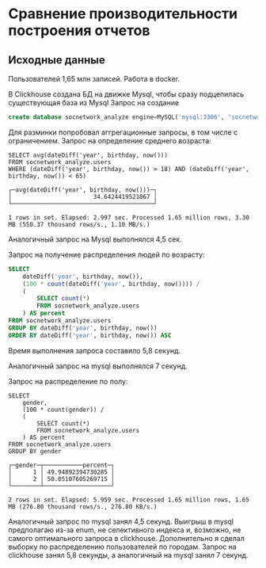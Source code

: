 # Сравнение производительности построения отчетов

## Исходные данные
Пользователей 1,65 млн записей.
Работа в docker.

В Clickhouse создана БД на движке Mysql, чтобы сразу подцепилась существующая база из Mysql
Запрос на создание 
```sql
create database socnetwork_analyze engine=MySQL('mysql:3306', 'socnetwork', 'default', 'secret')
```

Для разминки попробовал аггрегационные запросы, в том числе с ограничением. 
Запрос на определение среднего возраста:

```
SELECT avg(dateDiff('year', birthday, now()))
FROM socnetwork_analyze.users
WHERE (dateDiff('year', birthday, now()) > 18) AND (dateDiff('year', birthday, now()) < 65)

┌─avg(dateDiff('year', birthday, now()))─┐
│                       34.6424419521067 │
└────────────────────────────────────────┘

1 rows in set. Elapsed: 2.997 sec. Processed 1.65 million rows, 3.30 MB (550.37 thousand rows/s., 1.10 MB/s.) 

```
Аналогичный запрос на Mysql выполнялся 4,5 сек. 

Запрос на получение распределения людей по возрасту:
```sql
SELECT 
    dateDiff('year', birthday, now()), 
    (100 * count(dateDiff('year', birthday, now()))) / 
    (
        SELECT count(*)
        FROM socnetwork_analyze.users
    ) AS percent
FROM socnetwork_analyze.users
GROUP BY dateDiff('year', birthday, now())
ORDER BY dateDiff('year', birthday, now()) ASC

```
Время выполнения запроса составило 5,8 секунд. 

Аналогичный запрос на mysql выполнялся 7 секунд. 

Запрос на распределение по полу:
```
SELECT 
    gender, 
    (100 * count(gender)) / 
    (
        SELECT count(*)
        FROM socnetwork_analyze.users
    ) AS percent
FROM socnetwork_analyze.users
GROUP BY gender

┌─gender─┬───────────percent─┐
│      1 │ 49.94892394730285 │
│      2 │ 50.05107605269715 │
└────────┴───────────────────┘

2 rows in set. Elapsed: 5.959 sec. Processed 1.65 million rows, 1.65 MB (276.80 thousand rows/s., 276.80 KB/s.) 

```
Аналогичный запрос по mysql занял 4,5 секунд.  Выигрыш в mysql предполагаю из-за enum, не селективного индекса и, возможно, не самого оптимального запроса в clickhouse.
Дополнительно я сделал выборку по распределению пользователей по городам. 
Запрос на clickhouse занял 5,8 секунды, а аналогичный на mysql занял 7 секунд.  
 
